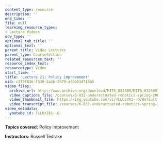 ```yaml
---
content_type: resource
description: ''
end_time: ''
file: null
learning_resource_types:
- Lecture Videos
ocw_type: ''
optional_tab_title: ''
optional_text: ''
parent_title: Video Lectures
parent_type: CourseSection
related_resources_text: ''
resource_index_text: ''
resourcetype: Video
start_time: ''
title: 'Lecture 21: Policy Improvement'
uid: c2f9f016-f530-5a3b-2679-af0b514718a5
video_files:
  archive_url: http://www.archive.org/download/MIT6_832S09/MIT6_832S09lec21_300k.mp4
  video_captions_file: /courses/6-832-underactuated-robotics-spring-2009/534ef4fbc2c5514f9fca7087c9f0c265_7LLUz7A1--Q.vtt
  video_thumbnail_file: https://img.youtube.com/vi/7LLUz7A1--Q/default.jpg
  video_transcript_file: /courses/6-832-underactuated-robotics-spring-2009/0c5d8fdad248338ffca0a87b61f722d7_7LLUz7A1--Q.pdf
video_metadata:
  youtube_id: 7LLUz7A1--Q
---
```


**Topics covered:** Policy improvement

**Instructors:** Russell Tedrake